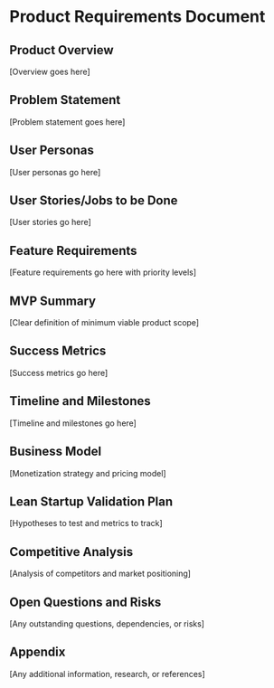 # Product Requirements Document

## Product Overview
[Overview goes here]

## Problem Statement
[Problem statement goes here]

## User Personas
[User personas go here]

## User Stories/Jobs to be Done
[User stories go here]

## Feature Requirements
[Feature requirements go here with priority levels]

## MVP Summary
[Clear definition of minimum viable product scope]

## Success Metrics
[Success metrics go here]

## Timeline and Milestones
[Timeline and milestones go here]

## Business Model
[Monetization strategy and pricing model]

## Lean Startup Validation Plan
[Hypotheses to test and metrics to track]

## Competitive Analysis
[Analysis of competitors and market positioning]

## Open Questions and Risks
[Any outstanding questions, dependencies, or risks]

## Appendix
[Any additional information, research, or references] 